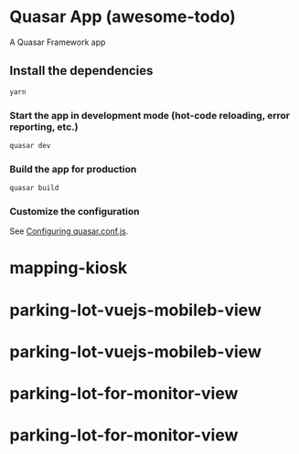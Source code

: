 # Quasar App (awesome-todo)

A Quasar Framework app

## Install the dependencies
```bash
yarn
```

### Start the app in development mode (hot-code reloading, error reporting, etc.)
```bash
quasar dev
```


### Build the app for production
```bash
quasar build
```

### Customize the configuration
See [Configuring quasar.conf.js](https://quasar.dev/quasar-cli/quasar-conf-js).
# mapping-kiosk
# parking-lot-vuejs-mobileb-view
# parking-lot-vuejs-mobileb-view
# parking-lot-for-monitor-view
# parking-lot-for-monitor-view
